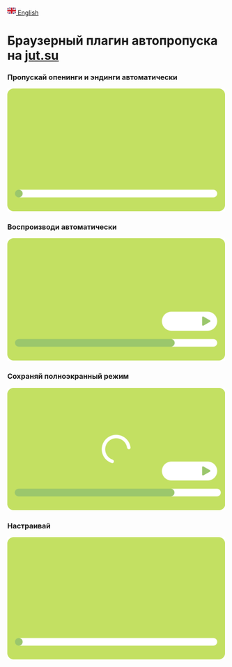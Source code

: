 [<img src="assets/gb.svg" alt="GB Flag" width="20"/> English](https://github.com/kerdl/jutsuper/blob/main/README.md)


# Браузерный плагин автопропуска на [jut.su](https://jut.su/)


### Пропускай опенинги и эндинги автоматически
<picture>
  <p align="left">
    <img src="assets/showcase/autoskip-element.svg" width="500px"/>
  </p>
</picture>

### Воспроизводи автоматически
<picture>
  <p align="left">
    <img src="assets/showcase/autoplay-element.svg" width="500px"/>
  </p>
</picture>

### Сохраняй полноэкранный режим
<picture>
  <p align="left">
    <img src="assets/showcase/persistent-fullscreen-element.svg" width="500px"/>
  </p>
</picture>

### Настраивай
<picture>
  <p align="left">
    <img src="assets/showcase/autoskip-element.svg" width="500px"/>
  </p>
</picture>